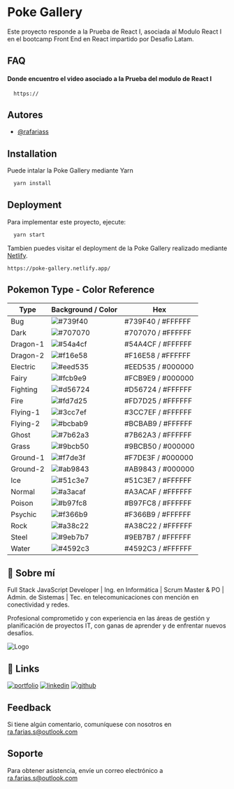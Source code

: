 # Poke Gallery

Este proyecto responde a la Prueba de React I, asociada al Modulo React I en el bootcamp Front End en React impartido por Desafio Latam.

## FAQ

#### Donde encuentro el video asociado a la Prueba del modulo de React I

```
  https://
```

## Autores

- [@rafariass](https://github.com/rafariass)

## Installation

Puede intalar la Poke Gallery mediante Yarn

```bash
  yarn install
```

## Deployment

Para implementar este proyecto, ejecute:

```bash
  yarn start
```

Tambien puedes visitar el deployment de la Poke Gallery realizado mediante [Netlify](https://netlify.app/).

```
https://poke-gallery.netlify.app/
```

## Pokemon Type - Color Reference

| Type              | Background / Color                                                             | Hex                   |
| ----------------- | ------------------------------------------------------------------------------ | --------------------- |
| Bug               | ![#739f40](https://via.placeholder.com/150x50/739f40/ffffff/?text=Bug)          | #739F40 / #FFFFFF    |
| Dark              | ![#707070](https://via.placeholder.com/150x50/707070/ffffff/?text=Dark)         | #707070 / #FFFFFF    |
| Dragon-1          | ![#54a4cf](https://via.placeholder.com/150x50/54a4cf/ffffff/?text=Dragon-1)     | #54A4CF / #FFFFFF    |
| Dragon-2          | ![#f16e58](https://via.placeholder.com/150x50/f16e58/ffffff/?text=Dragon-2)     | #F16E58 / #FFFFFF    |
| Electric          | ![#eed535](https://via.placeholder.com/150x50/eed535/000000/?text=Electric)     | #EED535 / #000000    |
| Fairy             | ![#fcb9e9](https://via.placeholder.com/150x50/fcb9e9/000000/?text=Fairy)        | #FCB9E9 / #000000    |
| Fighting          | ![#d56724](https://via.placeholder.com/150x50/d56724/ffffff/?text=Fighting)     | #D56724 / #FFFFFF    |
| Fire              | ![#fd7d25](https://via.placeholder.com/150x50/fd7d25/ffffff/?text=Fire)         | #FD7D25 / #FFFFFF    |
| Flying-1          | ![#3cc7ef](https://via.placeholder.com/150x50/3cc7ef/ffffff/?text=Flying-1)     | #3CC7EF / #FFFFFF    |
| Flying-2          | ![#bcbab9](https://via.placeholder.com/150x50/bcbab9/ffffff/?text=Flying-2)     | #BCBAB9 / #FFFFFF    |
| Ghost             | ![#7b62a3](https://via.placeholder.com/150x50/7b62a3/ffffff/?text=Ghost)        | #7B62A3 / #FFFFFF    |
| Grass             | ![#9bcb50](https://via.placeholder.com/150x50/9bcb50/000000/?text=Grass)        | #9BCB50 / #000000    |
| Ground-1          | ![#f7de3f](https://via.placeholder.com/150x50/f7de3f/000000/?text=Ground-1)     | #F7DE3F / #000000    |
| Ground-2          | ![#ab9843](https://via.placeholder.com/150x50/ab9843/000000/?text=Ground-2)     | #AB9843 / #000000    |
| Ice               | ![#51c3e7](https://via.placeholder.com/150x50/51c3e7/ffffff/?text=Ice)          | #51C3E7 / #FFFFFF    |
| Normal            | ![#a3acaf](https://via.placeholder.com/150x50/a3acaf/ffffff/?text=Normal)       | #A3ACAF / #FFFFFF    |
| Poison            | ![#b97fc8](https://via.placeholder.com/150x50/b97fc8/ffffff/?text=Poison)       | #B97FC8 / #FFFFFF    |
| Psychic           | ![#f366b9](https://via.placeholder.com/150x50/f366b9/ffffff/?text=Psychic)      | #F366B9 / #FFFFFF    |
| Rock              | ![#a38c22](https://via.placeholder.com/150x50/a38c22/ffffff/?text=Rock)         | #A38C22 / #FFFFFF    |
| Steel             | ![#9eb7b7](https://via.placeholder.com/150x50/9eb7b7/ffffff/?text=Steel)        | #9EB7B7 / #FFFFFF    |
| Water             | ![#4592c3](https://via.placeholder.com/150x50/4592c3/ffffff/?text=Water)        | #4592C3 / #FFFFFF    |

## 🚀 Sobre mí

Full Stack JavaScript Developer | Ing. en Informática | Scrum Master & PO | Admin. de Sistemas | Tec. en telecomunicaciones con mención en conectividad y redes.

Profesional comprometido y con experiencia en las áreas de gestión y planificación de proyectos IT, con ganas de aprender y de enfrentar nuevos desafíos.

![Logo](https://rafariass.github.io/rafariass/assets/img/logo.png)

## 🔗 Links

[![portfolio](https://img.shields.io/badge/Mi_portfolio-00365a?style=for-the-badge&logo=javascript&logoColor=white)](https://rafariass.github.io/rafariass/)
[![linkedin](https://img.shields.io/badge/Linkedin-0A66C2?style=for-the-badge&logo=linkedin&logoColor=white)](https://www.linkedin.com/in/rafariass2/)
[![github](https://img.shields.io/badge/GitHub-000000?style=for-the-badge&logo=github&logoColor=white)](https://github.com/rafariass/)

## Feedback

Si tiene algún comentario, comuníquese con nosotros en ra.farias.s@outlook.com

## Soporte

Para obtener asistencia, envíe un correo electrónico a ra.farias.s@outlook.com

